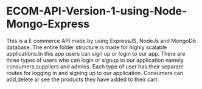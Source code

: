 # ECOM-API-Version-1-using-Node-Mongo-Express
This is a E commerce API made by using ExpressJS, NodeJs and MongoDb database .The entire folder structure is made for highly scalable applications.In this app users can sign up or login to our app. There are three types of users who can login or signup to our application namely consumers,suppliers and admins.
Each type of user has their separate routes for logging in and signing up to our application.
Consumers can add,delete ar see the products they have added to their cart.
